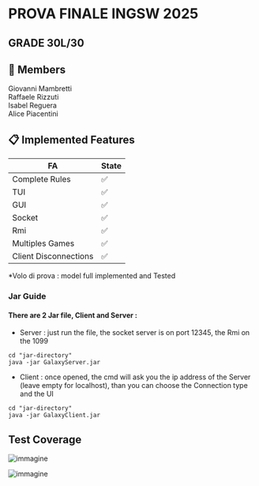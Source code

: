 # PROVA FINALE INGSW 2025
## GRADE 30L/30
## 👥 Members

Giovanni Mambretti<br>
Raffaele Rizzuti <br>
Isabel Reguera <br>
Alice Piacentini 

## 📋 Implemented Features
| FA            | State |
| ------------- | ------------- |
| Complete Rules  | ✅  |
| TUI  | ✅  |
| GUI  | ✅  |
| Socket  | ✅  |
| Rmi  | ✅  |
| Multiples Games | ✅  |
| Client Disconnections | ✅  |


*Volo di prova : model full implemented and Tested  

### Jar Guide
#### There are 2 Jar file, Client and Server :

* Server : just run the file, the socket server is on port 12345, the Rmi on the 1099

```
cd "jar-directory"
java -jar GalaxyServer.jar
```
* Client : once opened, the cmd will ask you the ip address of the Server (leave empty for localhost), than you can choose the Connection type and the UI

```
cd "jar-directory"
java -jar GalaxyClient.jar
```


## Test Coverage 

![immagine](https://github.com/user-attachments/assets/f539d773-b9d9-43f9-975b-7d7b1d337b4b)


![immagine](https://github.com/user-attachments/assets/31012900-a424-41fd-90c9-5e4d725d7063)

